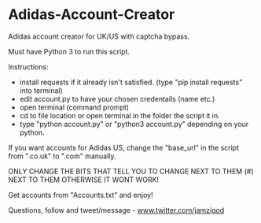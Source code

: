 # Adidas-Account-Creator
Adidas account creator for UK/US with captcha bypass.

Must have Python 3 to run this script.

Instructions:

- install requests if it already isn't satisfied. (type "pip install requests" into terminal)
- edit account.py to have your chosen credentails (name etc.) 
- open terminal (command prompt)
- cd to file location or open terminal in the folder the script it in.
- type "python account.py" or "python3 account.py" depending on your python.

If you want accounts for Adidas US, change the "base_url" in the script from ".co.uk" to ".com" manually.

ONLY CHANGE THE BITS THAT TELL YOU TO CHANGE NEXT TO THEM (#) NEXT TO THEM OTHERWISE IT WONT WORK!

Get accounts from "Accounts.txt" and enjoy!

Questions, follow and tweet/message - www.twitter.com/jamzigod
